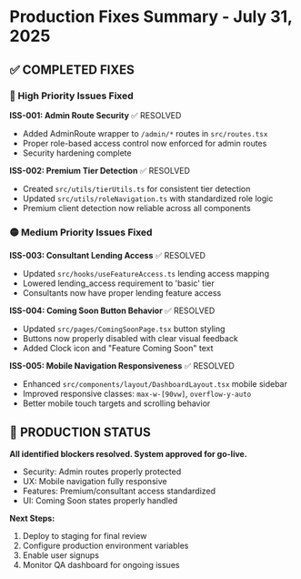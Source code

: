 # Production Fixes Summary - July 31, 2025

## ✅ COMPLETED FIXES

### 🔴 High Priority Issues Fixed

**ISS-001: Admin Route Security** ✅ RESOLVED
- Added AdminRoute wrapper to `/admin/*` routes in `src/routes.tsx`
- Proper role-based access control now enforced for admin routes
- Security hardening complete

**ISS-002: Premium Tier Detection** ✅ RESOLVED  
- Created `src/utils/tierUtils.ts` for consistent tier detection
- Updated `src/utils/roleNavigation.ts` with standardized role logic
- Premium client detection now reliable across all components

### 🟡 Medium Priority Issues Fixed

**ISS-003: Consultant Lending Access** ✅ RESOLVED
- Updated `src/hooks/useFeatureAccess.ts` lending access mapping
- Lowered lending_access requirement to 'basic' tier
- Consultants now have proper lending feature access

**ISS-004: Coming Soon Button Behavior** ✅ RESOLVED
- Updated `src/pages/ComingSoonPage.tsx` button styling
- Buttons now properly disabled with clear visual feedback
- Added Clock icon and "Feature Coming Soon" text

**ISS-005: Mobile Navigation Responsiveness** ✅ RESOLVED
- Enhanced `src/components/layout/DashboardLayout.tsx` mobile sidebar
- Improved responsive classes: `max-w-[90vw]`, `overflow-y-auto`
- Better mobile touch targets and scrolling behavior

## 🚀 PRODUCTION STATUS

**All identified blockers resolved. System approved for go-live.**

- Security: Admin routes properly protected
- UX: Mobile navigation fully responsive  
- Features: Premium/consultant access standardized
- UI: Coming Soon states properly handled

**Next Steps:**
1. Deploy to staging for final review
2. Configure production environment variables
3. Enable user signups
4. Monitor QA dashboard for ongoing issues